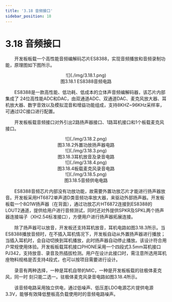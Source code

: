 ```yaml
---
title: '3.18 音频接口'
sidebar_position: 18
---
```


# 3.18 音频接口

&emsp;&emsp;开发板板载一个高性能音频编解码芯片ES8388，实现音频播放和音频录制功能，原理图如下图所示。

<center>
![](./img/3.18.1.png)<br/>
图3.18.1 ES8388音频电路
</center>


&emsp;&emsp;ES8388是一款高性能、低功耗、低成本的立体声音频编解码器，该芯片内部集成了 24位高性能ADC和DAC，由双通道ADC、双通道DAC、麦克风放大器、耳机放大器、数字音效以及模拟混音和增益功能组成，支持8KHZ~96KHz采样率，可通过I2C接口进行配置。

&emsp;&emsp;开发板板载音频接口对外引出2路扬声器接口、1路耳机接口和1个板载麦克风接口。

<center>
![](./img/3.18.2.png)<br/>
图3.18.2外置功放扬声器电路
</center>

<center>
![](./img/3.18.3.png)<br/>
图3.18.3耳机放音及录音电路
</center>

<center>
![](./img/3.18.4.png)<br/>
图3.18.4板载麦克风录音电路
</center>

<center>
![](./img/3.18.5.png)<br/>
图3.18.5音频供电电路
</center>

&emsp;&emsp;ES8388音频芯片内部没有功放功能，故需要外置功放芯片才能进行扬声器放音。开发板采用HT6872单声道D类音频功率放大器，来驱动外部扬声器。开发板板载一个8Ω1W扬声器（在背面），通过功放芯片HT6872连接到ES8388的LOUT2通道，提供给用户进行音频测试，同时还对外提供SPKR及SPKL两个扬声器连接端子（XH2.54标准接口），方便用户进行扬声器拓展连接。

&emsp;&emsp;除了扬声器可以放音，开发板还支持耳机放音，耳机电路如图3.18.3所示。当ES8388播放音频时，在不插入耳机情况下，开发板自动从外置扬声器进行播放；当插入耳机时，会自动切换到耳机播放，此时扬声器自动停止播放。该设计符合用户常规使用体验。开发板板载耳机接口PHONE采用一个四段式3.5mm耳机接口PJ342，支持放音、录音及热插拔检测。用户在设计此接口时，需注意所选用耳机座物料规格是否支持4段式，也可以按项目需要进行设计。

&emsp;&emsp;录音有两种选择，一种是耳机自带的MIC，一种是开发板板载的驻极体麦克风，同一时
刻只能二选一。驻极体麦克风录音电路如图3.18.4所示。

&emsp;&emsp;该音频电路采用独立供电，通过低噪声、低压差LDO电源芯片提供电源3.3V，能够有效降低整板高负载使用时的音频电路噪声。








